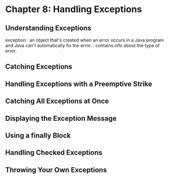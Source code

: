 # Chapter 8: Handling Exceptions



## Understanding Exceptions

exception
: an object that's created when an error occurs in a Java program and Java can't automatically fix the error.
: contains info about the type of error.

## Catching Exceptions

## Handling Exceptions with a Preemptive Strike

## Catching All Exceptions at Once

## Displaying the Exception Message

## Using a finally Block

## Handling Checked Exceptions

## Throwing Your Own Exceptions